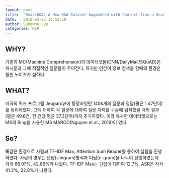```yaml
---
layout: post
title:  "SearchQA: A New Q&A Dataset Augmented with Context from a Search Engine"
date:   2018-02-23 16:52:59
author: Sungwon Lyu
categories: NLP
---
```

## WHY? 
기존의 MC(Machine Comprehension)의 데이터셋들(CNN/DailyMail/SQuAD)은 제시문과 그에 직접적인 질문들이 주어진다. 하지만 인간이 정보 검색을 할때의 환경은 훨씬 노이즈가 심하다. 

## WHAT?
미국의 퀴즈 프로그램 Jeopardy!에 등장하였던 140k개의 질문과 정답(평균 1.47단어)를 정리하였다. 그에 더하여 각 질문에 대하여 질문 자체를 구글에 검색했을 때의 결과(평균 49.6건, 한 건당 평균 37.3단어)까지 추가하였다. 이와 유사한 데이터셋으로는 MS의 Bing을 사용한 MS MARCO(Nguyen et al., 2016)이 있다. 

## So?
똑같은 환경으로 사람과 TF-IDF Max, Attention Sum Reader를 통하여 실험을 진행하였다. 사람의 경우는 단답(Unigram)형식과 다답(n-gram)을 나누어 진행하였는데 각각 66.97%, 42.86%가 나왔다. TF-IDF Max는 단답에 대하여 12.7%, ASR은 각각 41.3%, 22.8%가 나왔다. 